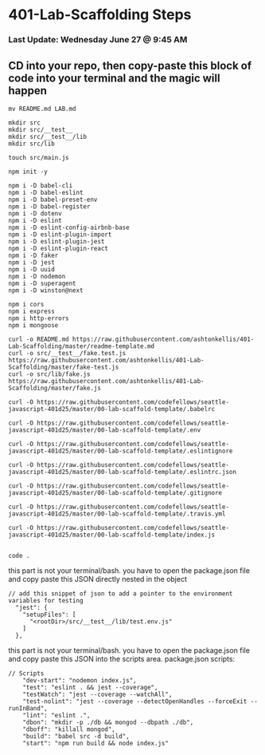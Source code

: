 # 401-Lab-Scaffolding Steps 
### Last Update: Wednesday June 27 @ 9:45 AM

## CD into your repo, then copy-paste this block of code into your terminal and the magic will happen
```
mv README.md LAB.md

mkdir src 
mkdir src/__test__ 
mkdir src/__test__/lib
mkdir src/lib

touch src/main.js 

npm init -y

npm i -D babel-cli 
npm i -D babel-eslint 
npm i -D babel-preset-env 
npm i -D babel-register 
npm i -D dotenv 
npm i -D eslint 
npm i -D eslint-config-airbnb-base 
npm i -D eslint-plugin-import 
npm i -D eslint-plugin-jest 
npm i -D eslint-plugin-react 
npm i -D faker
npm i -D jest 
npm i -D uuid 
npm i -D nodemon 
npm i -D superagent 
npm i -D winston@next

npm i cors
npm i express
npm i http-errors
npm i mongoose

curl -o README.md https://raw.githubusercontent.com/ashtonkellis/401-Lab-Scaffolding/master/readme-template.md
curl -o src/__test__/fake.test.js https://raw.githubusercontent.com/ashtonkellis/401-Lab-Scaffolding/master/fake-test.js
curl -o src/lib/fake.js https://raw.githubusercontent.com/ashtonkellis/401-Lab-Scaffolding/master/fake.js

curl -O https://raw.githubusercontent.com/codefellows/seattle-javascript-401d25/master/00-lab-scaffold-template/.babelrc 

curl -O https://raw.githubusercontent.com/codefellows/seattle-javascript-401d25/master/00-lab-scaffold-template/.env 

curl -O https://raw.githubusercontent.com/codefellows/seattle-javascript-401d25/master/00-lab-scaffold-template/.eslintignore 

curl -O https://raw.githubusercontent.com/codefellows/seattle-javascript-401d25/master/00-lab-scaffold-template/.eslintrc.json 

curl -O https://raw.githubusercontent.com/codefellows/seattle-javascript-401d25/master/00-lab-scaffold-template/.gitignore 

curl -O https://raw.githubusercontent.com/codefellows/seattle-javascript-401d25/master/00-lab-scaffold-template/.travis.yml 

curl -O https://raw.githubusercontent.com/codefellows/seattle-javascript-401d25/master/00-lab-scaffold-template/index.js


code .

```

this part is not your terminal/bash. 
you have to open the package.json file and copy paste this JSON directly nested in the object
```
// add this snippet of json to add a pointer to the environment variables for testing
  "jest": {
    "setupFiles": [
      "<rootDir>/src/__test__/lib/test.env.js"
    ]
  },
```

this part is not your terminal/bash. 
you have to open the package.json file and copy paste this JSON into the scripts area. package.json scripts: 
```
// Scripts
    "dev-start": "nodemon index.js",
    "test": "eslint . && jest --coverage",
    "testWatch": "jest --coverage --watchAll",
    "test-nolint": "jest --coverage --detectOpenHandles --forceExit --runInBand",
    "lint": "eslint .",
    "dbon": "mkdir -p ./db && mongod --dbpath ./db",
    "dboff": "killall mongod",
    "build": "babel src -d build",
    "start": "npm run build && node index.js"
```
